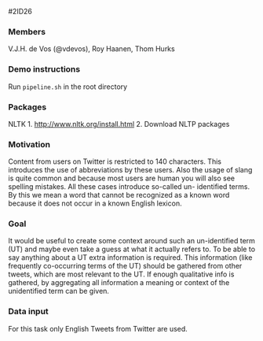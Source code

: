 #2ID26

### Members
V.J.H. de Vos (@vdevos), Roy Haanen, Thom Hurks

### Demo instructions 
Run `pipeline.sh` in the root directory

### Packages

NLTK
    1. http://www.nltk.org/install.html
    2. Download NLTP packages

### Motivation
Content from users on Twitter is restricted to 140 characters. This introduces the use of abbreviations by these users. Also the usage of slang is quite common and because most users are human you will also see spelling mistakes. All these cases introduce so-called un- identified terms. By this we mean a word that cannot be recognized as a known word because it does not occur in a known English lexicon.

### Goal
It would be useful to create some context around such an un-identified term (UT) and maybe even take a guess at what it actually refers to. To be able to say anything about a UT extra information is required. This information (like frequently co-occurring terms of the UT) should be gathered from other tweets, which are most relevant to the UT. If enough qualitative info is gathered, by aggregating all information a meaning or context of the unidentified term can be given.

### Data input
For this task only English Tweets from Twitter are used.


